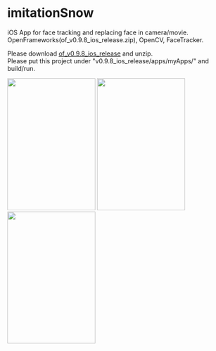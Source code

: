 # imitationSnow
iOS App for face tracking and replacing face in camera/movie.  
OpenFrameworks(of_v0.9.8_ios_release.zip), OpenCV, FaceTracker.

Please download [of_v0.9.8_ios_release](http://openframeworks.cc/versions/v0.9.8/of_v0.9.8_ios_release.zip) and unzip.  
Please put this project under "v0.9.8_ios_release/apps/myApps/" and build/run.

<div>
<image width=200 height=300 src="https://github.com/RossSong/RossSong.github.io/blob/master/result.gif?raw=true"/>
<image width=200 height=300 src="https://github.com/RossSong/RossSong.github.io/blob/master/thumb_1.jpg?raw=true"/>
<image width=200 height=300 src="https://github.com/RossSong/RossSong.github.io/blob/master/thumb_2.jpg?raw=true"/>
</div>
